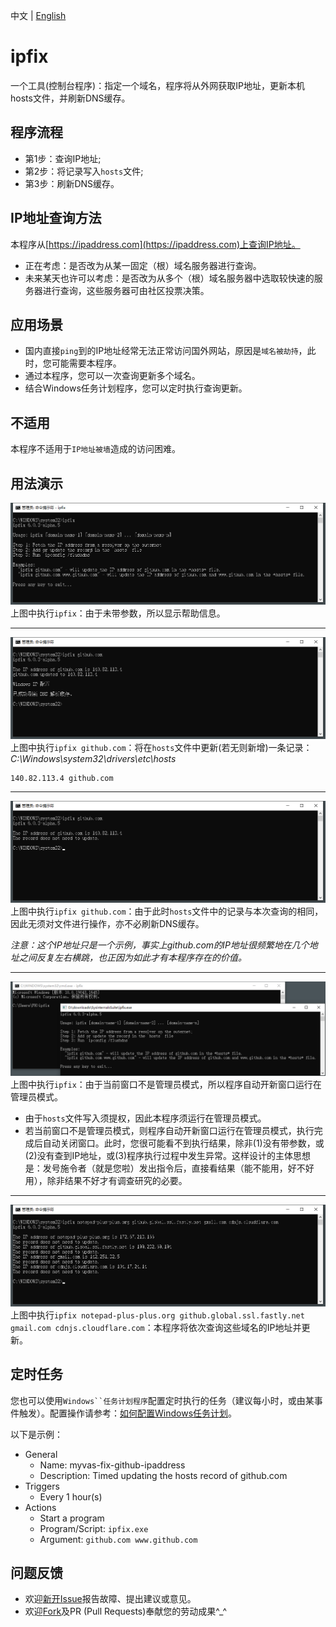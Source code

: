 中文 | [English](./README.en.md)

# ipfix
一个工具(控制台程序)：指定一个域名，程序将从外网获取IP地址，更新本机hosts文件，并刷新DNS缓存。

## 程序流程
- 第1步：查询IP地址;
- 第2步：将记录写入`hosts`文件;
- 第3步：刷新DNS缓存。

## IP地址查询方法
本程序从[https://ipaddress.com](https://ipaddress.com)上查询IP地址。

* 正在考虑：是否改为从某一固定（根）域名服务器进行查询。
* 未来某天也许可以考虑：是否改为从多个（根）域名服务器中选取较快速的服务器进行查询，这些服务器可由社区投票决策。

## 应用场景
- 国内直接`ping`到的IP地址经常无法正常访问国外网站，原因是`域名被劫持`，此时，您可能需要本程序。
- 通过本程序，您可以一次查询更新多个域名。
- 结合Windows任务计划程序，您可以定时执行查询更新。

## 不适用
本程序不适用于`IP地址被墙`造成的访问困难。

## 用法演示
![Alt](docs/screenshots/screenshot-help.png "ipfix")
上图中执行`ipfix`：由于未带参数，所以显示帮助信息。

---

![Alt](docs/screenshots/screenshot-github.png "ipfix github.com")
上图中执行`ipfix github.com`：将在`hosts`文件中更新(若无则新增)一条记录：  
*C:\Windows\system32\drivers\etc\hosts*
```
140.82.113.4 github.com
```

---

![Alt](docs/screenshots/screenshot-github-remains.png "ipfix github.com")
上图中执行`ipfix github.com`：由于此时`hosts`文件中的记录与本次查询的相同，因此无须对文件进行操作，亦不必刷新DNS缓存。

_注意：这个IP地址只是一个示例，事实上github.com的IP地址很频繁地在几个地址之间反复左右横跳，也正因为如此才有本程序存在的价值。_

---

![Alt](docs/screenshots/screenshot-runas.png "ipfix")
上图中执行`ipfix`：由于当前窗口不是管理员模式，所以程序自动开新窗口运行在管理员模式。
* 由于`hosts`文件写入须提权，因此本程序须运行在管理员模式。
* 若当前窗口不是管理员模式，则程序自动开新窗口运行在管理员模式，执行完成后自动关闭窗口。此时，您很可能看不到执行结果，除非(1)没有带参数，或(2)没有查到IP地址，或(3)程序执行过程中发生异常。这样设计的主体思想是：发号施令者（就是您啦）发出指令后，直接看结果（能不能用，好不好用），除非结果不好才有调查研究的必要。

---

![Alt](docs/screenshots/screenshot-multiple-domains.png "ipfix notepad-plus-plus.org github.global.ssl.fastly.net gmail.com cdnjs.cloudflare.com")
上图中执行`ipfix notepad-plus-plus.org github.global.ssl.fastly.net gmail.com cdnjs.cloudflare.com`：本程序将依次查询这些域名的IP地址并更新。

## 定时任务
您也可以使用`Windows``任务计划程序`配置定时执行的任务（建议每小时，或由某事件触发）。配置操作请参考：[如何配置Windows任务计划](https://community.spiceworks.com/how_to/17736-run-powershell-scripts-from-task-scheduler)。  

以下是示例：
- General
    - Name: myvas-fix-github-ipaddress
    - Description: Timed updating the hosts record of github.com
- Triggers
    - Every 1 hour(s)
- Actions
    - Start a program
    - Program/Script: `ipfix.exe`
    - Argument: `github.com www.github.com`

## 问题反馈
* 欢迎[新开Issue](https://github.com/myvas/ipfix/issues)报告故障、提出建议或意见。
* 欢迎[Fork](https://github.com/myvas/ipfix/fork)及PR (Pull Requests)奉献您的劳动成果^_^